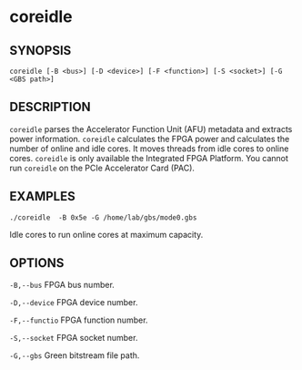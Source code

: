 # coreidle #

## SYNOPSIS  ##

`coreidle [-B <bus>] [-D <device>] [-F <function>] [-S <socket>] [-G <GBS path>] `


## DESCRIPTION ##

```coreidle``` parses the Accelerator Function Unit (AFU) metadata and extracts power information. ```coreidle``` calculates
the FPGA power and calculates the number of online and idle cores. It moves threads from idle cores to online cores. 
```coreidle``` is only available the Integrated FPGA Platform. You cannot run ```coreidle``` on the PCIe Accelerator Card (PAC).


## EXAMPLES  ##

`./coreidle  -B 0x5e -G /home/lab/gbs/mode0.gbs`

  Idle cores to run online cores at maximum capacity.

## OPTIONS ##

`-B,--bus` FPGA bus number.

`-D,--device` FPGA device number.

`-F,--functio` FPGA function number.

`-S,--socket` FPGA socket number.

`-G,--gbs` Green bitstream file path.
 


